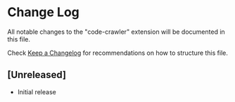 # Change Log

All notable changes to the "code-crawler" extension will be documented in this file.

Check [Keep a Changelog](http://keepachangelog.com/) for recommendations on how to structure this file.

## [Unreleased]

- Initial release

